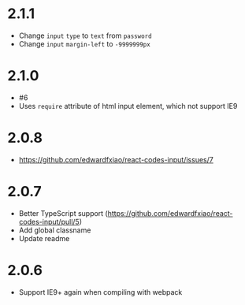 # 2.1.1

- Change ```input``` ```type``` to ```text``` from ```password```
- Change ```input``` ```margin-left``` to ```-9999999px```

# 2.1.0

- #6
- Uses ```require``` attribute of html input element, which not support IE9

# 2.0.8

- https://github.com/edwardfxiao/react-codes-input/issues/7

# 2.0.7

- Better TypeScript support (https://github.com/edwardfxiao/react-codes-input/pull/5)
- Add global classname
- Update readme

# 2.0.6

- Support IE9+ again when compiling with webpack
